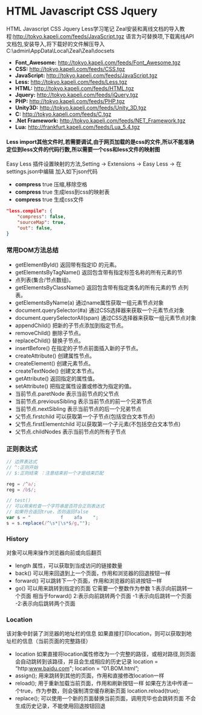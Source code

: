 # HTML Javascript CSS Jquery
HTML Javascript CSS Jquery Less学习笔记
Zeal安装和离线文档的导入教程:http://tokyo.kapeli.com/feeds/JavaScript.tgz
语言为可替换项,下载离线API文档包,安装导入,将下载好的文件解压导入 C:\admin\AppData\Local\Zeal\Zeal\docsets

* **Font_Awesome:** http://tokyo.kapeli.com/feeds/Font_Awesome.tgz
* **CSS:** http://tokyo.kapeli.com/feeds/CSS.tgz
* **JavaScript:** http://tokyo.kapeli.com/feeds/JavaScript.tgz
* **Less:** http://tokyo.kapeli.com/feeds/Less.tgz
* **HTML:** http://tokyo.kapeli.com/feeds/HTML.tgz
* **Jquery:** http://tokyo.kapeli.com/feeds/jQuery.tgz
* **PHP:** http://tokyo.kapeli.com/feeds/PHP.tgz
* **Unity3D:** http://tokyo.kapeli.com/feeds/Unity_3D.tgz
* **C:** http://tokyo.kapeli.com/feeds/C.tgz
* **.Net Framework:** http://tokyo.kapeli.com/feeds/NET_Framework.tgz
* **Lua:** http://frankfurt.kapeli.com/feeds/Lua_5.4.tgz

#### Less import其他文件时,若需要调试,由于网页加载的是css的文件,所以不能准确定位到less文件的代码行数,所以需要一个css和less文件的映射图

Easy Less 插件设置映射的方法,Setting -> Extensions -> Easy Less -> 在settings.json中编辑
加入如下json代码

* **compress** true 压缩,移除空格
* **compress** true 生成less到css的映射表
* **compress** true 生成css文件
```json
"less.compile": {
    "compress": false,
    "sourceMap": true, 
    "out": false,
}
```

### 常用DOM方法总结
* getElementById()    返回带有指定ID 的元素。
* getElementsByTagName()  返回包含带有指定标签名称的所有元素的节
* 点列表(集合/节点数组)。
* getElementsByClassName()    返回包含带有指定类名的所有元素的节
点列表。
* getElementsByName(a) 通过name属性获取一组元素节点对象
* document.querySelector(#a) 通过CSS选择器来获取一个元素节点对象
* document.querySelectorAll(span) 通过CSS选择器来获取一组元素节点对象
* appendChild()   把新的子节点添加到指定节点。
* removeChild()   删除子节点。
* replaceChild()  替换子节点。
* insertBefore()  在指定的子节点前面插入新的子节点。
* createAttribute()   创建属性节点。
* createElement() 创建元素节点。
* createTextNode()    创建文本节点。
* getAttribute()  返回指定的属性值。
* setAttribute()  把指定属性设置或修改为指定的值。
* 当前节点.paretNode   表示当前节点的父节点
* 当前节点.previousSibling 表示当前节点的前一个兄弟节点
* 当前节点.nextSibling 表示当前节点的后一个兄弟节点
* 父节点.firstchild 可以获取第一个子节点(包括空白文本节点)
* 父节点.firstElementchild 可以获取第一个子元素(不包括空白文本节点)
* 父节点.childNodes 表示当前节点的所有子节点
### 正则表达式
```javascript
// 边界表达式
// ^:正则开始
// $:正则结束 ：注意结束前一个才是结束匹配

reg = /^a/;  
reg = /b$/;

// test()
// 可以用来检查一个字符串是否符合正则表达式
// 如果符合返回true，否则返回false
var s = "        	f    afa    ";   
s = s.replace(/^\s*|\s*$/g,"");
```
### History
对象可以用来操作浏览器向前或向后翻页
* length
属性，可以获取到当成访问的链接数量
* back()
可以用来回退到上一个页面，作用和浏览器的回退按钮一样
* forward()
可以跳转下一个页面，作用和浏览器的前进按钮一样
* go()
可以用来跳转到指定的页面
它需要一个整数作为参数
1:表示向前跳转一个页面 相当于forward()
2:表示向前跳转两个页面
-1:表示向后跳转一个页面
-2:表示向后跳转两个页面
### Location
该对象中封装了浏览器的地址栏的信息
如果直接打印location，则可以获取到地址栏的信息（当前页面的完整路径）
* location
如果直接将location属性修改为一个完整的路径，或相对路径,则页面会自动跳转到该路径，并且会生成相应的历史记录
location = “http:www.baidu.com";
location = “01.BOM.html”;
* assign();
用来跳转到其他的页面，作用和直接修改location一样
* reload();
用于重新加载当前页面，作用和刷新按钮一样
如果在方法中传递一个true，作为参数，则会强制清空缓存刷新页面
location.reload(true);
* replace();
可以使用一个新的页面替换当前页面，调用完毕也会跳转页面
不会生成历史记录，不能使用回退按钮回退